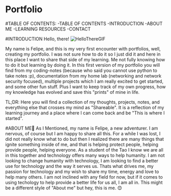 # Portfolio
#TABLE OF CONTENTS:
-TABLE OF CONTENTS
-INTRODUCTION
-ABOUT ME
-LEARNING RESOURCES
-CONTACT


#INTRODUCTION
Hello, there! ![HelloThereGIF](https://github.com/user-attachments/assets/78c12568-5ee4-48f4-926b-84fd9c11bf41)

My name is Felipe, and this is my very first encounter with portfolios, well, creating my portfolio. 
I was not sure how to do it so I just did it and here in this place I want to share that side of my learning. Me not fully knowing how to do it but learning by doing it. 
In this first version of my portfolio you will find from my coding-notes (because who said you cannot use python to take notes :p), documentation from my home lab (networking and network security focused), multiple projects which I am really excited to get started, and some other fun stuff.
Plus I want to keep track of my own progress, how my knowledge has evolved and save this "prints" of mine in life. 

TL;DR: Here you will find a collection of my thoughts, projects, notes, and everything else that crosses my mind as "Shareable". It is a reflection of my learning journey and a place where I can come back and be "This is where I started". 

#ABOUT ME🤠
As I Mentioned, my name is Felipe, a new adventurer. 
I am nervous, of course but I am happy to share all this. For a while I was lost, I did not really know what to do but then I realized there are many things that ignite something inside of me, and that is helping protect people, helping provide people, helping everyone. As a student of the Tao I know we are all in this together and technology offers many ways to help humanity. I am not looking to change humanity with technology, I am looking to find a better use for technology and the way it serves us. Thats what drives me, my passion for technology and my wish to share my time, energy and love to help many others. I am not inclined with any field for now, but if it comes to using techology to help provide a better life for us all, I am all in. 
This might be a different style of "About me" but hey, this is me. 😊






